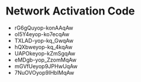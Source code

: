 # Network Activation Code
* rG6gQuyop-konAAqAw
* oI5Y4eyop-ko7ecqAw
* TXLAD-yop-kq_GwqAw
* hQXbweyop-kq_4kqAw
* UAPOkeyop-kZmSgqAw
* eMDgb-yop_ZzomMqAw
* mGVfUeyop9JPHwUqAw
* 7NuOVOyop9IHblMqAw